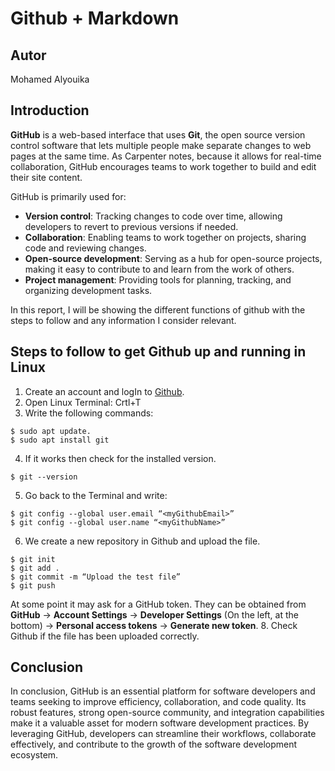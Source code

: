 # Github + Markdown

## Autor
Mohamed Alyouika

## Introduction

**GitHub** is a web-based interface that uses **Git**, the open source version control software that lets multiple people make separate changes to web pages at the same time. 
As Carpenter notes, because it allows for real-time collaboration, GitHub encourages teams to work together to build and edit their site content.

GitHub is primarily used for:
- **Version control**: Tracking changes to code over time, allowing developers to revert to previous versions if needed.
- **Collaboration**: Enabling teams to work together on projects, sharing code and reviewing changes.
- **Open-source development**: Serving as a hub for open-source projects, making it easy to contribute to and learn from the work of others.
- **Project management**: Providing tools for planning, tracking, and organizing development tasks.

In this report, I will be showing the different functions of  github  with the steps to follow and any information I consider relevant.

## Steps to follow to get Github up and running in Linux

1. Create an account and logIn to [Github](www.github.com).
2. Open Linux Terminal: Crtl+T
3. Write the following commands:

```
$ sudo apt update.
$ sudo apt install git
```
4. If it works then check for the installed version.

```
$ git --version
```
5. Go back to the Terminal and write:
```
$ git config --global user.email “<myGithubEmail>”
$ git config --global user.name “<myGithubName>”
```
6. We create a new repository in Github and upload the file.
```
$ git init
$ git add .
$ git commit -m “Upload the test file”
$ git push
```
At some point it may ask for a GitHub token. They can be obtained from **GitHub** → **Account Settings** → **Developer Settings** (On the left, at the bottom) → **Personal access tokens** → **Generate new token**.
8. Check Github if the file has been uploaded correctly.  

## Conclusion

In conclusion, GitHub is an essential platform for software developers and teams seeking to improve efficiency, collaboration, and code quality. Its robust features, strong open-source community, and integration capabilities make it a valuable asset for modern software development practices. By leveraging GitHub, developers can streamline their workflows, collaborate effectively, and contribute to the growth of the software development ecosystem.

